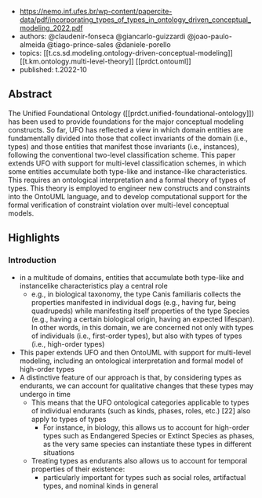 
- https://nemo.inf.ufes.br/wp-content/papercite-data/pdf/incorporating_types_of_types_in_ontology_driven_conceptual_modeling_2022.pdf
- authors: @claudenir-fonseca @giancarlo-guizzardi @joao-paulo-almeida @tiago-prince-sales @daniele-porello
- topics: [[t.cs.sd.modeling.ontology-driven-conceptual-modeling]] [[t.km.ontology.multi-level-theory]] [[prdct.ontouml]]
- published: t.2022-10

## Abstract

The Unified Foundational Ontology ([[prdct.unified-foundational-ontology]]) has been used to provide foundations for the major conceptual modeling constructs. So far, UFO has reflected a view in which domain entities are fundamentally divided into those that collect invariants of the domain (i.e., types) and those entities that manifest those invariants (i.e., instances), following the conventional two-level classification scheme. This paper extends UFO with support for multi-level classification schemes, in which some entities accumulate both type-like and instance-like characteristics. This requires an ontological interpretation and a formal theory of types of types. This theory is employed to engineer new constructs and constraints into the OntoUML language, and to develop computational support for the formal verification of constraint violation over multi-level conceptual models.


## Highlights

### Introduction

- in a multitude of domains, entities that accumulate both type-like and instancelike characteristics play a central role
  - e.g.,  in biological taxonomy, the type
Canis familiaris collects the properties manifested in individual dogs (e.g., having fur,
being quadrupeds) while manifesting itself properties of the type Species (e.g., having
a certain biological origin, having an expected lifespan). In other words, in this domain, we are concerned not only with types of individuals (i.e., first-order types), but also with types of types (i.e., high-order types)
- This paper extends UFO and then OntoUML with support for multi-level modeling, including an ontological interpretation and formal model of high-order types
- A distinctive feature of our approach is that, by considering types as endurants, we can account for qualitative changes that these types may undergo in time
  - This means that the UFO ontological categories applicable to types of individual endurants (such as kinds, phases, roles, etc.) [22] also apply to types of types
    - For instance, in biology, this allows us to account for high-order types such as Endangered Species or Extinct Species as phases, as the very same species can instantiate these types in different situations
  - Treating types as endurants also allows us to account for temporal properties of their existence:
    - particularly important for types such as social roles, artifactual types, and nominal kinds in general